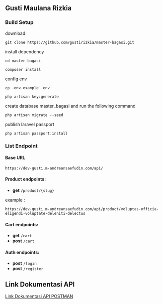 ## Gusti Maulana Rizkia

### Build Setup

download

```
git clone https://github.com/gustirizkia/master-bagasi.git
```

install dependency

```
cd master-bagasi
```

```
composer install
```

config env

```
cp .env.example .env
```

```
php artisan key:generate
```

create database master_bagasi and run the following command

```
php artisan migrate --seed
```

publish laravel passport

```
php artisan passport:install
```

### List Endpoint

#### Base URL

```
https://dev-gusti.m-andreansaefudin.com/api/
```

#### Product endpoints:

-   **get** `/product/{slug}`

example :

```
https://dev-gusti.m-andreansaefudin.com/api/product/voluptas-officia-eligendi-voluptate-deleniti-delectus
```

#### Cart endpoints:

-   **get** `/cart`
-   **post** `/cart`

#### Auth endpoints:

-   **post** `/login`
-   **post** `/register`

## Link Dokumentasi API

<a href="https://documenter.getpostman.com/view/19492328/2s8Z6yXswV">Link Dokumentasi API POSTMAN</a>
